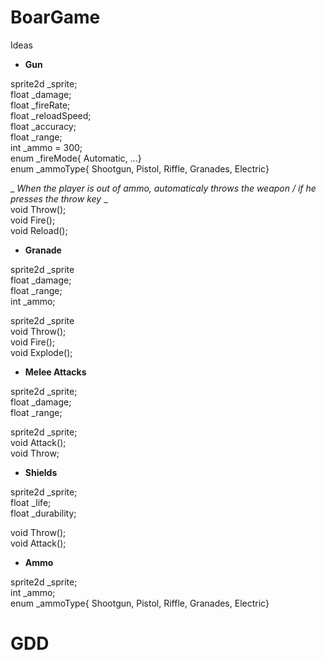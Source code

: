 # BoarGame

Ideas

- **Gun**

sprite2d _sprite;<br />
float _damage;<br />
float _fireRate;<br />
float _reloadSpeed;<br />
float _accuracy;<br />
float _range;<br />
int _ammo = 300;<br />
enum _fireMode{ Automatic, ...}<br />
enum _ammoType{ Shootgun, Pistol, Riffle, Granades, Electric}<br />

_ _When the player is out of ammo, automaticaly throws the weapon / if he presses the throw key_ _<br />
void Throw();<br />
void Fire();<br />
void Reload();<br />

- **Granade**

sprite2d _sprite<br />
float _damage;<br />
float _range;<br />
int _ammo;<br />

sprite2d _sprite<br />
void Throw();<br />
void Fire();<br />
void Explode();<br />

- **Melee Attacks**

sprite2d _sprite;<br />
float _damage;<br />
float _range;<br />

sprite2d _sprite;<br />
void Attack();<br />
void Throw;<br />

- **Shields**

sprite2d _sprite;<br />
float _life;<br />
float _durability;<br />

void Throw();<br />
void Attack();<br />

- **Ammo**

sprite2d _sprite;<br />
int _ammo;<br />
enum _ammoType{ Shootgun, Pistol, Riffle, Granades, Electric}<br />




# GDD
